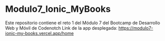 # Modulo7_Ionic_MyBooks
Este repositorio contiene el reto 1 del Módulo 7 del Bootcamp de Desarrollo Web y Móvil de Codenotch
Link de la app desplegada: https://modulo7-ionic-my-books.vercel.app/home
